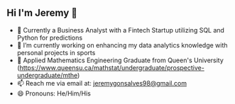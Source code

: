 
## Hi I'm Jeremy 👋

- 💼 Currently a Business Analyst with a Fintech Startup utilizing SQL and Python for predictions
- 🔭 I’m currently working on enhancing my data analytics knowledge with personal projects in sports
- 💬 Applied Mathematics Engineering Graduate from Queen's University (https://www.queensu.ca/mathstat/undergraduate/prospective-undergraduate/mthe)
- 📫 Reach me via email at: jeremygonsalves98@gmail.com
- 😄 Pronouns: He/Him/His
